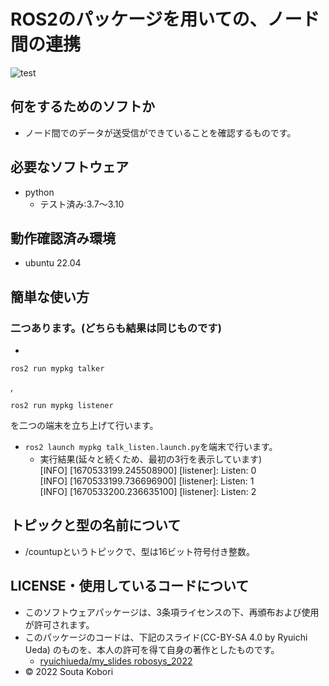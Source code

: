 # ROS2のパッケージを用いての、ノード間の連携

![test](https://github.com/souta-pqr/mypkg/actions/workflows/test.yml/badge.svg)

## 何をするためのソフトか
* ノード間でのデータが送受信ができていることを確認するものです。

## 必要なソフトウェア
* python
  * テスト済み:3.7～3.10

## 動作確認済み環境
* ubuntu 22.04

## 簡単な使い方
### 二つあります。(どちらも結果は同じものです)
*
```
ros2 run mypkg talker
```
,
```
ros2 run mypkg listener
```
 を二つの端末を立ち上げて行います。
* ```ros2 launch mypkg talk_listen.launch.py```を端末で行います。 
	* 実行結果(延々と続くため、最初の3行を表示しています)<br>
      [INFO] [1670533199.245508900] [listener]: Listen: 0<br>
      [INFO] [1670533199.736696900] [listener]: Listen: 1<br>
      [INFO] [1670533200.236635100] [listener]: Listen: 2<br>

## トピックと型の名前について
* /countupというトピックで、型は16ビット符号付き整数。

## LICENSE・使用しているコードについて
* このソフトウェアパッケージは、3条項ライセンスの下、再頒布および使用が許可されます。
* このパッケージのコードは、下記のスライド(CC-BY-SA 4.0 by Ryuichi Ueda) のものを、本人の許可を得て自身の著作としたものです。
    * [ryuichiueda/my_slides robosys_2022](https://github.com/ryuichiueda/my_slides/tree/master/robosys_2022)
* © 2022 Souta Kobori	

